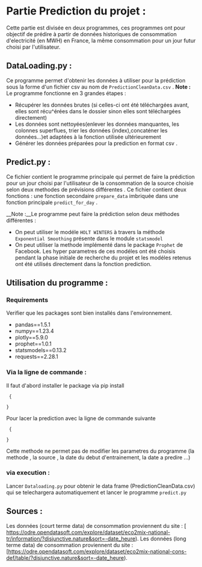 # Partie Prediction du projet :

Cette partie est divisée en deux programmes, ces programmes ont pour objectif de prédire à partir de données historiques de consommation d'electricité (en MWH) en France, la même consommation pour un jour futur choisi par l'utilisateur.

## DataLoading.py :

Ce programme permet d'obtenir les données à utiliser pour la prédiction sous la forme d'un fichier csv au nom de `PredictionCleanData.csv` . 
__Note :__ Le programme fonctionne en 3 grandes étapes : 

* Récupérer les données brutes (si celles-ci ont été téléchargées avant, elles sont récu^érées dans le dossier sinon elles sont téléchargées directement)
* Les données sont nettoyées(enlever les données manquantes, les colonnes superflues, trier les données (index),concaténer les données...)et adaptées à la fonction utilisée ultérieurement 
*  Générer les données préparées pour la prediction en format csv .




## Predict.py :

Ce fichier contient le programme principale qui permet de faire la prédiction pour un jour choisi par l'utilisateur de la consommation de la source choisie selon deux methodes de prévisions différentes . Ce fichier contient deux  fonctions : une fonction secondaire `prepare_data` imbriquée dans une fonction principale `predict_for_day` .

__Note :__Le programme peut faire la prédiction selon deux méthodes différentes : 
* On peut utiliser le modéle `HOLT WINTERS` à travers la méthode `Exponential Smoothing` présente dans le module `statsmodel`
* On peut utiliser la methode implémenté dans le package `Prophet` de Facebook. 
Les hyper parametres de ces modéles ont été choisis pendant la phase initiale de recherche du projet et les modéles retenus ont été utilisés directement dans la fonction prediction.

## Utilisation du programme : 
### Requirements 
Verifier que les packages sont bien installés dans l'environnement.
* pandas==1.5.1
* numpy==1.23.4
* plotly==5.9.0
* prophet==1.0.1
* statsmodels==0.13.2
* requests==2.28.1

### Via la ligne de commande : 
Il faut d'abord installer le package via pip install 
```
 {
  
}
```
Pour lacer la prediction avec la ligne de commande suivante 
```
 {
  
}
```
Cette methode ne permet pas de modifier les parametres du programme (la methode , la source , la date du debut d'entrainement, la date a predire ...)
###  via execution  :
Lancer `Dataloading.py` pour obtenir le data frame (PredictionCleanData.csv) qui se telechargera automatiquement et lancer le programme `predict.py`






 

## Sources :

Les données (court terme data) de consommation proviennent du site : [ https://odre.opendatasoft.com/explore/dataset/eco2mix-national-tr/information/?disjunctive.nature&sort=-date_heure).
Les données (long terme data) de consommation proviennent du site : [https://odre.opendatasoft.com/explore/dataset/eco2mix-national-cons-def/table/?disjunctive.nature&sort=-date_heure).



